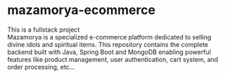 # mazamorya-ecommerce
This is a fullstack project <br>
Mazamorya is a specialized e-commerce platform dedicated to selling divine idols and spiritual items. This repository contains the complete backend built with Java, Spring Boot and MongoDB enabling powerful features like product management, user authentication, cart system, and order processing, etc...
